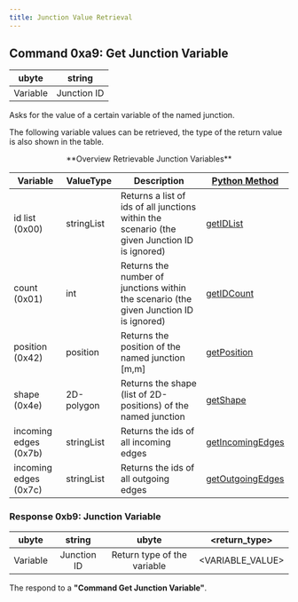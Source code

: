 ```yaml
---
title: Junction Value Retrieval
---
```


## Command 0xa9: Get Junction Variable

|  ubyte   |   string    |
| :------: | :---------: |
| Variable | Junction ID |

Asks for the value of a certain variable of the named junction.

The following variable values can be retrieved, the type of the return
value is also shown in the table.

<center>
**Overview Retrievable Junction Variables**
</center>

| Variable        | ValueType  | Description                                                        | [Python Method](../TraCI/Interfacing_TraCI_from_Python.md)        |
| --------------- | ---------- | --------------------------------------------------------------------------------------------- | ----------------------------------- |
| id list (0x00)  | stringList | Returns a list of ids of all junctions within the scenario (the given Junction ID is ignored) | [getIDList](https://sumo.dlr.de/pydoc/traci._junction.html#JunctionDomain-getIDList)     |
| count (0x01)    | int        | Returns the number of junctions within the scenario (the given Junction ID is ignored)        | [getIDCount](https://sumo.dlr.de/pydoc/traci._junction.html#JunctionDomain-getIDCount)   |
| position (0x42) | position   | Returns the position of the named junction \[m,m\]                                            | [getPosition](https://sumo.dlr.de/pydoc/traci._junction.html#JunctionDomain-getPosition) |
| shape (0x4e)    | 2D-polygon | Returns the shape (list of 2D-positions) of the named junction                                | [getShape](https://sumo.dlr.de/pydoc/traci._junction.html#JunctionDomain-getShape)  |
| incoming edges (0x7b)    | stringList | Returns the ids of all incoming edges                               | [getIncomingEdges](https://sumo.dlr.de/pydoc/traci._junction.html#JunctionDomain-getIncomingEdges)  |
| incoming edges (0x7c)    | stringList | Returns the ids of all outgoing edges                               | [getOutgoingEdges](https://sumo.dlr.de/pydoc/traci._junction.html#JunctionDomain-getOutgoinggEdges)  |

### Response 0xb9: Junction Variable

|  ubyte   |   string    |            ubyte            |  <return_type\>   |
| :------: | :---------: | :-------------------------: | :---------------: |
| Variable | Junction ID | Return type of the variable | <VARIABLE_VALUE\> |

The respond to a **"Command Get Junction Variable"**.
